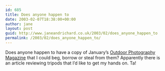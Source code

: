 ```yaml
---
id: 685
title: Does anyone happen to
date: 2003-02-07T18:38:00+00:00
author: jane
layout: post
guid: http://www.janeandrichard.co.uk/2003/02/does_anyone_happen_to
permalink: /2003/02/does_anyone_happen_to/
---
```

Does anyone happen to have a copy of January&#8217;s [Outdoor Photography Magazine](http://www.thegmcgroup.com/pubsweb/op/index.html) that I could beg, borrow or steal from them? Apparently there is an article reviewing tripods that I&#8217;d like to get my hands on. Ta!
